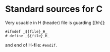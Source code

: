 Standard sources for C
======================

Very usuable in H (header) file is guarding [[hh]]:

    #ifndef _${file}_H_
    # define _${file}_H_

and end of H-file: `#endif`.
